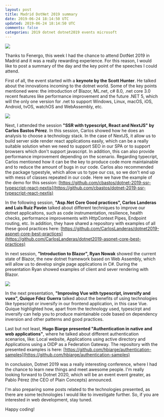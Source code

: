 ```yaml
---
layout: post
title: Madrid DotNet 2019 summary
date: 2019-06-24 18:14:50 UTC
updated: 2019-06-24 18:14:50 UTC
comments: false
categories: 2019 dotnet dotnet2019 events microsoft
---
```


[![](https://1.bp.blogspot.com/-wYgUDN2FroQ/XQ1iK2EGGkI/AAAAAAAAFl0/eqAUQLYDDtMMdnAwi6dEAWGKmww_PLHSwCLcBGAs/s320/dotnet.PNG)](https://1.bp.blogspot.com/-wYgUDN2FroQ/XQ1iK2EGGkI/AAAAAAAAFl0/eqAUQLYDDtMMdnAwi6dEAWGKmww_PLHSwCLcBGAs/s1600/dotnet.PNG)

Thanks to Fenergo, this week I had the chance to attend DotNet 2019 in Madrid and it was a really rewarding experience. For this reason, I would like to post a summary of the day and the key point of the speeches I could attend.

First of all, the event started with a **keynote by the Scott Hunter**. He talked about the innovations incoming to the dotnet world. Some of the key points mentioned were: the introduction of Blazor, ML.net, c# 8.0, .net core 3.0 recent features like performance improvement and the future .NET 5, which will the only one version for .net to support Windows, Linux, macOS, iOS, Android, tvOS, watchOS and WebAssembly, etc.

[![](https://1.bp.blogspot.com/-33xo68JV5do/XQ-ixMtnUmI/AAAAAAAAFmE/dJLFImaNEfMC9KUTRUTxZpAUBXhFAmTSACLcBGAs/s640/0.jpg)](https://1.bp.blogspot.com/-33xo68JV5do/XQ-ixMtnUmI/AAAAAAAAFmE/dJLFImaNEfMC9KUTRUTxZpAUBXhFAmTSACLcBGAs/s1600/0.jpg)

Next, I attended the session **"SSR with typescript, React and NextJS" by Carlos Bastos Pérez**. In this session, Carlos showed how he does an analysis to choose a technology stack. In the case of NextJS, it allow us to build server side render react applications easily, which can be a really suitable solution when we need to support SEO in our SPA or to support browsers which don't support javascript. In addition, this can also provide performance improvement depending on the scenario. Regarding typecript, Carlos mentioned how it can be the key to produce code more maintainable and to reduce the amount of bugs in our code. Carlos also recommended the package typestyle, which allow us to type our css, so we don't end up with mess of classes repeated in our code. Here we have the example of the demo for this session: [https://github.com/cbastos/dotnet-2019-ssr-typescript-react-nextjs](https://github.com/cbastos/dotnet-2019-ssr-typescript-react-nextjs)

In the following session, **"Asp.Net Core Good practices", Carlos Landeras and Luis Ruiz Pavón** talked about different techniques to improve our dotnet applicaitons, such as code instrumentation, resilience, health checks, performance improvements with HttpContext Pipes, Endpoint routing, etc. In addition, they have shared a repository with examples of all these good practices here: [https://github.com/CarlosLanderas/dotnet2019-aspnet-core-best-practices](https://github.com/CarlosLanderas/dotnet2019-aspnet-core-best-practices)

In next session, **"Introduction to Blazor", Ryan Nowak** showed the current state of Blazor, the new dotnet framework based on Web Assembly, which will allow us to develop single page applications in C#. During the presentation Ryan showed examples of client and sever rendering with Blazor.

[![](https://1.bp.blogspot.com/-YiU3LpbYTaw/XQ-k1-DGXFI/AAAAAAAAFmQ/_Ghjelht8l84fvxpfpwf-Ahl3BVysNXWgCLcBGAs/s640/IMG_20190619_150154.jpg)](https://1.bp.blogspot.com/-YiU3LpbYTaw/XQ-k1-DGXFI/AAAAAAAAFmQ/_Ghjelht8l84fvxpfpwf-Ahl3BVysNXWgCLcBGAs/s1600/IMG_20190619_150154.jpg)

In the next presentation, **"Improving Vue with typescript, inversify and vuex", Quique Fdez Guerra** talked about the benefits of using technologies like typescript or inversify in our frontend application, in this case Vue. Quique highlighted how, apart from the technology used, typescirpt and inversify can help you to produce maintainable code based on dependency inversion and other patterns and good practices.

Last but not least, **Hugo Biarge presented "Authentication in native and web applications"**, where he talked about different authentication scenarios, like: Local website, Applications using active directory and Applications using a OIDP as a Federation Gateway. The repository with the presented examples is here: [https://github.com/hbiarge/authentication-samples](https://github.com/hbiarge/authentication-samples)

In conclusion, Dotnet 2019 was a really interesting conference, where I had the chance to learn new things and meet awesome people. I'm really looking forward to Dotnet 2020, which will be an event event greater, as Pablo Pérez (the CEO of Plain Concepts) announced.

I'm also preparing some posts related to the technologies presented, as there are some technologies I would like to investigate further. So, if you are interested in web development, stay tuned.

Happy coding!
